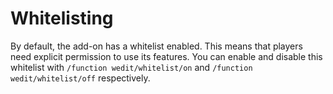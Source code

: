# Whitelisting

By default, the add-on has a whitelist enabled. This means that players need explicit permission to use its features. You can enable and disable this whitelist with `/function wedit/whitelist/on` and `/function wedit/whitelist/off` respectively.
